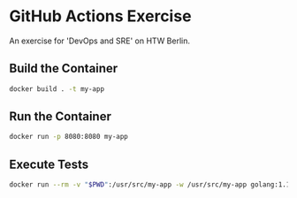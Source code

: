 # GitHub Actions Exercise

An exercise for 'DevOps and SRE' on HTW Berlin.

## Build the Container

```bash
docker build . -t my-app
```

## Run the Container

```bash
docker run -p 8080:8080 my-app
```

## Execute Tests

```bash
docker run --rm -v "$PWD":/usr/src/my-app -w /usr/src/my-app golang:1.13 go test -v
```
